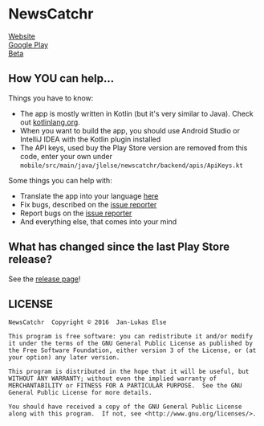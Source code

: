 # NewsCatchr

[Website](https://newscatchr.jlelse.eu)  
[Google Play](https://play.google.com/store/apps/details?id=jlelse.readit)  
[Beta](https://play.google.com/apps/testing/jlelse.readit)

## How YOU can help...

Things you have to know:

- The app is mostly written in Kotlin (but it's very similar to Java). Check out [kotlinlang.org](http://kotlinlang.org/).
- When you want to build the app, you should use Android Studio or IntelliJ IDEA with the Kotlin plugin installed
- The API keys, used buy the Play Store version are removed from this code, enter your own under `mobile/src/main/java/jlelse/newscatchr/backend/apis/ApiKeys.kt`

Some things you can help with:

- Translate the app into your language [here](http://translate.jlelse.eu)
- Fix bugs, described on the [issue reporter](https://github.com/jlelse/NewsCatchr-OpenSource/issues)
- Report bugs on the [issue reporter](https://github.com/jlelse/NewsCatchr-OpenSource/issues)
- And everything else, that comes into your mind

## What has changed since the last Play Store release?

See the [release page](https://github.com/jlelse/NewsCatchr-OpenSource/releases)!

## LICENSE

```
NewsCatchr  Copyright © 2016  Jan-Lukas Else

This program is free software: you can redistribute it and/or modify it under the terms of the GNU General Public License as published by the Free Software Foundation, either version 3 of the License, or (at your option) any later version.

This program is distributed in the hope that it will be useful, but WITHOUT ANY WARRANTY; without even the implied warranty of MERCHANTABILITY or FITNESS FOR A PARTICULAR PURPOSE.  See the GNU General Public License for more details.

You should have received a copy of the GNU General Public License along with this program.  If not, see <http://www.gnu.org/licenses/>.
```